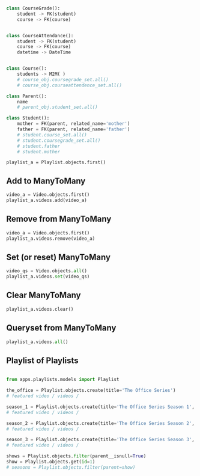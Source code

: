 ```python


class CourseGrade():
    student -> FK(student)
    course -> FK(course)


class CourseAttendance():
    student -> FK(student)
    course -> FK(course)
    datetime -> DateTime


class Course():
    students -> M2M( )
    # course_obj.coursegrade_set.all()
    # course_obj.courseattendence_set.all()

class Parent():
    name
    # parent_obj.student_set.all()

class Student():
    mother = FK(parent, related_name='mother')
    father = FK(parent, related_name='father')
    # student.course_set.all()
    # student.coursegrade_set.all()
    # student.father
    # student.mother
```




```
playlist_a = Playlist.objects.first()

```
## Add to ManyToMany
```python
video_a = Video.objects.first()
playlist_a.videos.add(video_a)
```

## Remove from ManyToMany
```python
video_a = Video.objects.first()
playlist_a.videos.remove(video_a)
```


## Set (or reset) ManyToMany
```python
video_qs = Video.objects.all()
playlist_a.videos.set(video_qs)
```


## Clear ManyToMany
```python
playlist_a.videos.clear()
```

## Queryset from ManyToMany
```python
playlist_a.videos.all()
```



## Playlist of Playlists


```python

from apps.playlists.models import Playlist

the_office = Playlist.objects.create(title='The Office Series')
# featured video / videos / 

season_1 = Playlist.objects.create(title='The Office Series Season 1', parent=the_office, order=1)
# featured video / videos / 

season_2 = Playlist.objects.create(title='The Office Series Season 2', parent=the_office, order=2)
# featured video / videos / 

season_3 = Playlist.objects.create(title='The Office Series Season 3', parent=the_office, order=3)
# featured video / videos / 

shows = Playlist.objects.filter(parent__isnull=True)
show = Playlist.objects.get(id=1)
# seasons = Playlist.objects.filter(parent=show)
```
